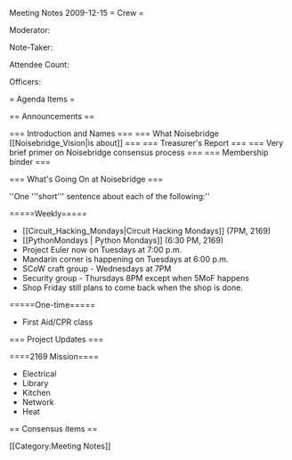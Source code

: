 Meeting Notes 2009-12-15 
 = Crew =

Moderator: 

Note-Taker: 

Attendee Count: 

Officers: 

= Agenda Items =


== Announcements ==


=== Introduction and Names ===
=== What Noisebridge [[Noisebridge_Vision|is about]] ===
=== Treasurer's Report ===
=== Very brief primer on Noisebridge consensus process ===
=== Membership binder ===

=== What's Going On at Noisebridge ===

''One '''short''' sentence about each of the following:''

=====Weekly=====
* [[Circuit_Hacking_Mondays|Circuit Hacking Mondays]] (7PM, 2169)
* [[PythonMondays | Python Mondays]] (6:30 PM, 2169) 
* Project Euler now on Tuesdays at 7:00 p.m.
* Mandarin corner is happening on Tuesdays at 6:00 p.m.
* SCoW craft group - Wednesdays at 7PM
* Security group - Thursdays 8PM except when 5MoF happens
* Shop Friday still plans to come back when the shop is done.

=====One-time=====
* First Aid/CPR class

=== Project Updates ===

====2169 Mission====
* Electrical
* Library
* Kitchen
* Network
* Heat

== Consensus items ==

[[Category:Meeting Notes]]
